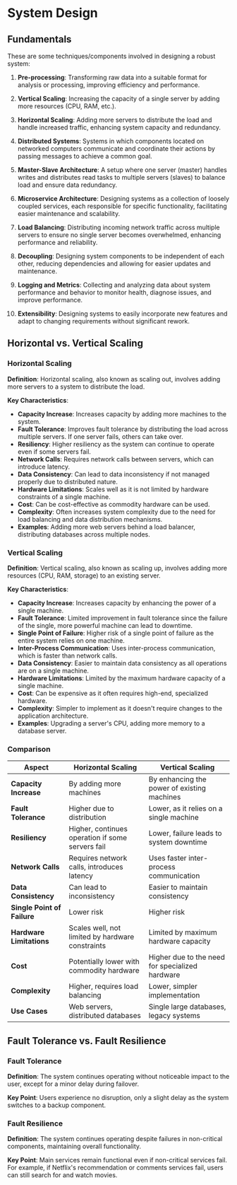 # System Design

## Fundamentals

These are some techniques/components involved in designing a robust system:

1. **Pre-processing**: Transforming raw data into a suitable format for analysis or processing, improving efficiency and performance.

2. **Vertical Scaling**: Increasing the capacity of a single server by adding more resources (CPU, RAM, etc.).

3. **Horizontal Scaling**: Adding more servers to distribute the load and handle increased traffic, enhancing system capacity and redundancy.

4. **Distributed Systems**: Systems in which components located on networked computers communicate and coordinate their actions by passing messages to achieve a common goal.

5. **Master-Slave Architecture**: A setup where one server (master) handles writes and distributes read tasks to multiple servers (slaves) to balance load and ensure data redundancy.

6. **Microservice Architecture**: Designing systems as a collection of loosely coupled services, each responsible for specific functionality, facilitating easier maintenance and scalability.

7. **Load Balancing**: Distributing incoming network traffic across multiple servers to ensure no single server becomes overwhelmed, enhancing performance and reliability.

8. **Decoupling**: Designing system components to be independent of each other, reducing dependencies and allowing for easier updates and maintenance.

9. **Logging and Metrics**: Collecting and analyzing data about system performance and behavior to monitor health, diagnose issues, and improve performance.

10. **Extensibility**: Designing systems to easily incorporate new features and adapt to changing requirements without significant rework.

## Horizontal vs. Vertical Scaling

### Horizontal Scaling

**Definition**: Horizontal scaling, also known as scaling out, involves adding more servers to a system to distribute the load.

**Key Characteristics**:
- **Capacity Increase**: Increases capacity by adding more machines to the system.
- **Fault Tolerance**: Improves fault tolerance by distributing the load across multiple servers. If one server fails, others can take over.
- **Resiliency**: Higher resiliency as the system can continue to operate even if some servers fail.
- **Network Calls**: Requires network calls between servers, which can introduce latency.
- **Data Consistency**: Can lead to data inconsistency if not managed properly due to distributed nature.
- **Hardware Limitations**: Scales well as it is not limited by hardware constraints of a single machine.
- **Cost**: Can be cost-effective as commodity hardware can be used.
- **Complexity**: Often increases system complexity due to the need for load balancing and data distribution mechanisms.
- **Examples**: Adding more web servers behind a load balancer, distributing databases across multiple nodes.

### Vertical Scaling

**Definition**: Vertical scaling, also known as scaling up, involves adding more resources (CPU, RAM, storage) to an existing server.

**Key Characteristics**:
- **Capacity Increase**: Increases capacity by enhancing the power of a single machine.
- **Fault Tolerance**: Limited improvement in fault tolerance since the failure of the single, more powerful machine can lead to downtime.
- **Single Point of Failure**: Higher risk of a single point of failure as the entire system relies on one machine.
- **Inter-Process Communication**: Uses inter-process communication, which is faster than network calls.
- **Data Consistency**: Easier to maintain data consistency as all operations are on a single machine.
- **Hardware Limitations**: Limited by the maximum hardware capacity of a single machine.
- **Cost**: Can be expensive as it often requires high-end, specialized hardware.
- **Complexity**: Simpler to implement as it doesn't require changes to the application architecture.
- **Examples**: Upgrading a server's CPU, adding more memory to a database server.

### Comparison

| Aspect                       | Horizontal Scaling                    | Vertical Scaling                        |
|------------------------------|----------------------------------------|-----------------------------------------|
| **Capacity Increase**        | By adding more machines                | By enhancing the power of existing machines |
| **Fault Tolerance**          | Higher due to distribution             | Lower, as it relies on a single machine |
| **Resiliency**               | Higher, continues operation if some servers fail | Lower, failure leads to system downtime |
| **Network Calls**            | Requires network calls, introduces latency | Uses faster inter-process communication |
| **Data Consistency**         | Can lead to inconsistency              | Easier to maintain consistency          |
| **Single Point of Failure**  | Lower risk                            | Higher risk                             |
| **Hardware Limitations**     | Scales well, not limited by hardware constraints | Limited by maximum hardware capacity    |
| **Cost**                     | Potentially lower with commodity hardware | Higher due to the need for specialized hardware |
| **Complexity**               | Higher, requires load balancing        | Lower, simpler implementation           |
| **Use Cases**                | Web servers, distributed databases     | Single large databases, legacy systems  |


## Fault Tolerance vs. Fault Resilience

### Fault Tolerance

**Definition**: The system continues operating without noticeable impact to the user, except for a minor delay during failover.

**Key Point**: Users experience no disruption, only a slight delay as the system switches to a backup component.

### Fault Resilience

**Definition**: The system continues operating despite failures in non-critical components, maintaining overall functionality.

**Key Point**: Main services remain functional even if non-critical services fail. For example, if Netflix's recommendation or comments services fail, users can still search for and watch movies.



